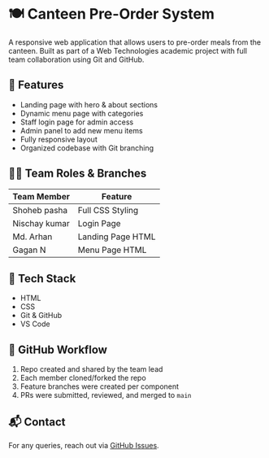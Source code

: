 # 🍽️ Canteen Pre-Order System

A responsive web application that allows users to pre-order meals from the canteen. Built as part of a Web Technologies academic project with full team collaboration using Git and GitHub.

## 🚀 Features

- Landing page with hero & about sections
- Dynamic menu page with categories
- Staff login page for admin access
- Admin panel to add new menu items
- Fully responsive layout
- Organized codebase with Git branching

## 🧑‍💻 Team Roles & Branches

| Team Member | Feature              | 
|-------------|----------------------|
| Shoheb pasha | Full CSS Styling
| Nischay kumar   | Login Page
| Md. Arhan    | Landing Page HTML    | 
| Gagan N    | Menu Page HTML       |               |

## 🔧 Tech Stack

- HTML
- CSS
- Git & GitHub
- VS Code

## 🔄 GitHub Workflow

1. Repo created and shared by the team lead
2. Each member cloned/forked the repo
3. Feature branches were created per component
4. PRs were submitted, reviewed, and merged to `main`

## 📬 Contact

For any queries, reach out via [GitHub Issues](https://github.com/YOUR_USERNAME/Team-13_Canteen_pre_order/issues).
